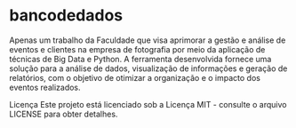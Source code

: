 # bancodedados
 Apenas um trabalho da Faculdade que visa aprimorar a gestão e análise de eventos e clientes na empresa de fotografia por meio da aplicação de técnicas de Big Data e Python. A ferramenta desenvolvida fornece uma solução para a análise de dados, visualização de informações e geração de relatórios, com o objetivo de otimizar a organização e o impacto dos eventos realizados.

Licença
Este projeto está licenciado sob a Licença MIT - consulte o arquivo LICENSE para obter detalhes.
